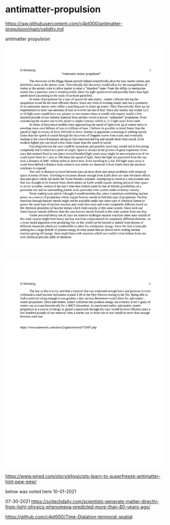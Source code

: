 # antimatter-propulsion

https://raw.githubusercontent.com/c4pt000/antimatter-propulsion/main/validity.md

antimatter propulsion<p align="center"><img src="https://github.com/c4pt000/antimatter-propulsion/blob/main/antimatter-propulsionpg1.png" width="800"></p><p align="center"><img src="https://github.com/c4pt000/antimatter-propulsion/blob/main/antimatter-propulsionpg2.png" width="800"></p>













https://www.wired.com/story/physicists-learn-to-superfreeze-antimatter-hint-pew-pew/



below was noted here 10-01-2021

07-30-2021
https://scitechdaily.com/scientists-generate-matter-directly-from-light-physics-phenomena-predicted-more-than-80-years-ago/







https://github.com/c4pt000/Time-Dialation-temporal-spatial
